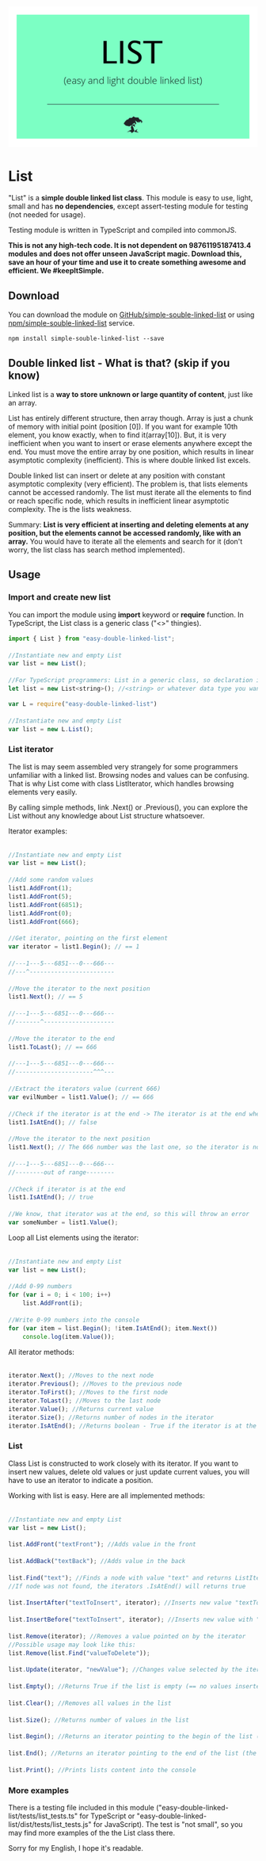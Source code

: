 
![Testing class - banner](images/heading-image.png?raw=true "Testing - easy and light assert")

# List

"List" is a **simple double linked list class**. This module is easy to use, light, small and has **no dependencies**, except assert-testing module for testing (not needed for usage).

Testing module is written in TypeScript and compiled into commonJS. 

**This is not any high-tech code. It is not dependent on 98761195187413.4 modules and does not offer unseen JavaScript magic. Download this, save an hour of your time and use it to create something awesome and efficient. We #keepItSimple.**

## Download

You can download the module on [GitHub/simple-souble-linked-list](https://github.com/drozdik-m/simple-souble-linked-list) or using [npm/simple-souble-linked-list](https://www.npmjs.com/package/simple-souble-linked-list) service.

```
npm install simple-souble-linked-list --save
```

## Double linked list - What is that? (skip if you know)

Linked list is a **way to store unknown or large quantity of content**, just like an array. 

List has entirely different structure, then array though. Array is just a chunk of memory with initial point (position [0]). If you want for example 10th element, you know exactly, when to find it(array[10]). But, it is very inefficient when you want to insert or erase elements anywhere except the end. You must move the entire array by one position, which results in linear asymptotic complexity (inefficient). This is where double linked list excels.

Double linked list can insert or delete at any position with constant asymptotic complexity (very efficient). The problem is, that lists elements cannot be accessed randomly. The list must iterate all the elements to find or reach specific node, which results in inefficient linear asymptotic complexity. The is the lists weakness.

Summary: **List is very efficient at inserting and deleting elements at any position, but the elements cannot be accessed randomly, like with an array.** You would have to iterate all the elements and search for it (don't worry, the list class has search method implemented).

## Usage

### Import and create new list

You can import the module using __import__ keyword or __require__ function. In TypeScript, the List class is a generic class ("<>" thingies).

```javascript
import { List } from "easy-double-linked-list";

//Instantiate new and empty List
var list = new List();

//For TypeScript programmers: List in a generic class, so declaration in TypeScript would look like:
let list = new List<string>(); //<string> or whatever data type you want to store and work with

```

```javascript
var L = require("easy-double-linked-list")

//Instantiate new and empty List
var list = new L.List();

```

### List iterator

The list is may seem assembled very strangely for some programmers unfamiliar with a linked list. Browsing nodes and values can be confusing. That is why List come with class ListIterator, which handles browsing elements very easily. 

By calling simple methods, link .Next() or .Previous(), you can explore the List without any knowledge about List structure whatsoever.

Iterator examples:

```javascript

//Instantiate new and empty List
var list = new List();

//Add some random values
list1.AddFront(1);
list1.AddFront(5);
list1.AddFront(6851);
list1.AddFront(0);
list1.AddFront(666);

//Get iterator, pointing on the first element
var iterator = list1.Begin(); // == 1

//---1---5---6851---0---666---
//---^------------------------

//Move the iterator to the next position
list1.Next(); // == 5

//---1---5---6851---0---666---
//-------^--------------------

//Move the iterator to the end
list1.ToLast(); // == 666

//---1---5---6851---0---666---
//----------------------^^^---

//Extract the iterators value (current 666)
var evilNumber = list1.Value(); // == 666

//Check if the iterator is at the end -> The iterator is at the end when values are no longer valid or defined (example below)
list1.IsAtEnd(); // false

//Move the iterator to the next position
list1.Next(); // The 666 number was the last one, so the iterator is now at the end (points to null)

//---1---5---6851---0---666---
//--------out of range--------

//Check if iterator is at the end
list1.IsAtEnd(); // true

//We know, that iterator was at the end, so this will throw an error
var someNumber = list1.Value();

```

Loop all List elements using the iterator:

```javascript

//Instantiate new and empty List
var list = new List();

//Add 0-99 numbers
for (var i = 0; i < 100; i++)
	list.AddFront(i);

//Write 0-99 numbers into the console
for (var item = list.Begin(); !item.IsAtEnd(); item.Next())
	console.log(item.Value());

```

All iterator methods:

```javascript

iterator.Next(); //Moves to the next node
iterator.Previous(); //Moves to the previous node
iterator.ToFirst(); //Moves to the first node
iterator.ToLast(); //Moves to the last node
iterator.Value(); //Returns current value
iterator.Size(); //Returns number of nodes in the iterator
iterator.IsAtEnd(); //Returns boolean - True if the iterator is at the end (points to null) -> calling .Value() would result in an error

```

### List

Class List is constructed to work closely with its iterator. If you want to insert new values, delete old values or just update current values, you will have to use an iterator to indicate a position.

Working with list is easy. Here are all implemented methods:

```javascript

//Instantiate new and empty List
var list = new List();

list.AddFront("textFront"); //Adds value in the front

list.AddBack("textBack"); //Adds value in the back

list.Find("text"); //Finds a node with value "text" and returns ListIterator pointing to the found element
//If node was not found, the iterators .IsAtEnd() will returns true

list.InsertAfter("textToInsert", iterator); //Inserts new value "textToInsert" after value on by the iterator

list.InsertBefore("textToInsert", iterator); //Inserts new value with "textToInsert" before a value on by the iterator

list.Remove(iterator); //Removes a value pointed on by the iterator
//Possible usage may look like this:
list.Remove(list.Find("valueToDelete"));

list.Update(iterator, "newValue"); //Changes value selected by the iterator to "newValue"

list.Empty(); //Returns True if the list is empty (== no values inserted)

list.Clear(); //Removes all values in the list

list.Size(); //Returns number of values in the list

list.Begin(); //Returns an iterator pointing to the begin of the list (the first value)

list.End(); //Returns an iterator pointing to the end of the list (the last value)

list.Print(); //Prints lists content into the console

```

### More examples

There is a testing file included in this module ("easy-double-linked-list/tests/list_tests.ts" for TypeScript or "easy-double-linked-list/dist/tests/list_tests.js" for JavaScript). The test is "not small", so you may find more examples of the the List class there.

Sorry for my English, I hope it's readable.